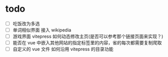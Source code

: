 # todo

- [ ] 吃饭改为多选
- [ ] 单词相似界面 接入 wikipedia
- [ ] 游戏界面 vitepress 如何动态修改主页(是否可以参考那个链接页面来实现？)
- [ ] 能否在 vue 中嵌入其他网站的指定标签里的内容，省的每次都需要复制爬取
- [ ] 自定义的 vue 文件 如何沿用 vitepress 的目录功能
